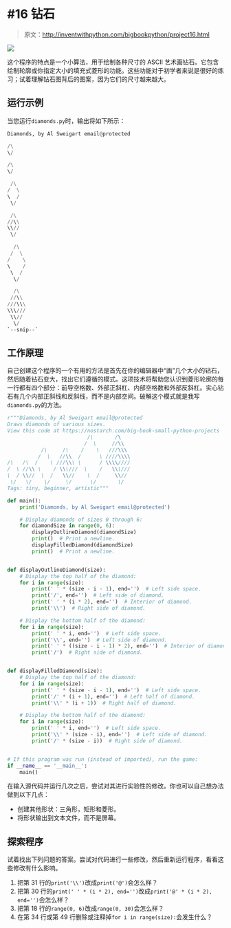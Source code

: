 # #16 钻石

> 原文：<http://inventwithpython.com/bigbookpython/project16.html>

![](img/9d995d63aaead72cad01120081eb8f75.png)

这个程序的特点是一个小算法，用于绘制各种尺寸的 ASCII 艺术画钻石。它包含绘制轮廓或你指定大小的填充式菱形的功能。这些功能对于初学者来说是很好的练习；试着理解钻石图背后的图案，因为它们的尺寸越来越大。

## 运行示例

当您运行`diamonds.py`时，输出将如下所示：

```py
Diamonds, by Al Sweigart email@protected

/\
\/

/\
\/

 /\
/  \
\  /
 \/

 /\
//\\
\\//
 \/

  /\
 /  \
/    \
\    /
 \  /
  \/

  /\
 //\\
///\\\
\\\///
 \\//
  \/
`--snip--`
```

## 工作原理

自己创建这个程序的一个有用的方法是首先在你的编辑器中“画”几个大小的钻石，然后随着钻石变大，找出它们遵循的模式。这项技术将帮助您认识到菱形轮廓的每一行都有四个部分：前导空格数、外部正斜杠、内部空格数和外部反斜杠。实心钻石有几个内部正斜线和反斜线，而不是内部空间。破解这个模式就是我写`diamonds.py`的方法。

```py
r"""Diamonds, by Al Sweigart email@protected
Draws diamonds of various sizes.
View this code at https://nostarch.com/big-book-small-python-projects
                          /\       /\
                         /  \     //\\
           /\     /\    /    \   ///\\\
          /  \   //\\  /      \ ////\\\\
/\   /\  /    \ ///\\\ \      / \\\\////
/  \ //\\ \    / \\\///  \    /   \\\///
\  / \\//  \  /   \\//    \  /     \\//
 \/   \/    \/     \/      \/       \/
Tags: tiny, beginner, artistic"""

def main():
    print('Diamonds, by Al Sweigart email@protected')

    # Display diamonds of sizes 0 through 6:
    for diamondSize in range(0, 6):
        displayOutlineDiamond(diamondSize)
        print()  # Print a newline.
        displayFilledDiamond(diamondSize)
        print()  # Print a newline.


def displayOutlineDiamond(size):
    # Display the top half of the diamond:
    for i in range(size):
        print(' ' * (size - i - 1), end='')  # Left side space.
        print('/', end='')  # Left side of diamond.
        print(' ' * (i * 2), end='')  # Interior of diamond.
        print('\\')  # Right side of diamond.

    # Display the bottom half of the diamond:
    for i in range(size):
        print(' ' * i, end='')  # Left side space.
        print('\\', end='')  # Left side of diamond.
        print(' ' * ((size - i - 1) * 2), end='')  # Interior of diamond.
        print('/')  # Right side of diamond.


def displayFilledDiamond(size):
    # Display the top half of the diamond:
    for i in range(size):
        print(' ' * (size - i - 1), end='')  # Left side space.
        print('/' * (i + 1), end='')  # Left half of diamond.
        print('\\' * (i + 1))  # Right half of diamond.

    # Display the bottom half of the diamond:
    for i in range(size):
        print(' ' * i, end='')  # Left side space.
        print('\\' * (size - i), end='')  # Left side of diamond.
        print('/' * (size - i))  # Right side of diamond.


# If this program was run (instead of imported), run the game:
if __name__ == '__main__':
    main() 
```

在输入源代码并运行几次之后，尝试对其进行实验性的修改。你也可以自己想办法做到以下几点：

*   创建其他形状：三角形，矩形和菱形。
*   将形状输出到文本文件，而不是屏幕。

## 探索程序

试着找出下列问题的答案。尝试对代码进行一些修改，然后重新运行程序，看看这些修改有什么影响。

1.  把第 31 行的`print('\\')`改成`print('@')`会怎么样？
2.  把第 30 行的`print(' ' * (i * 2), end='')`改成`print('@' * (i * 2), end='')`会怎么样？
3.  把第 18 行的`range(0, 6)`改成`range(0, 30)`会怎么样？
4.  在第 34 行或第 49 行删除或注释掉`for i in range(size):`会发生什么？
